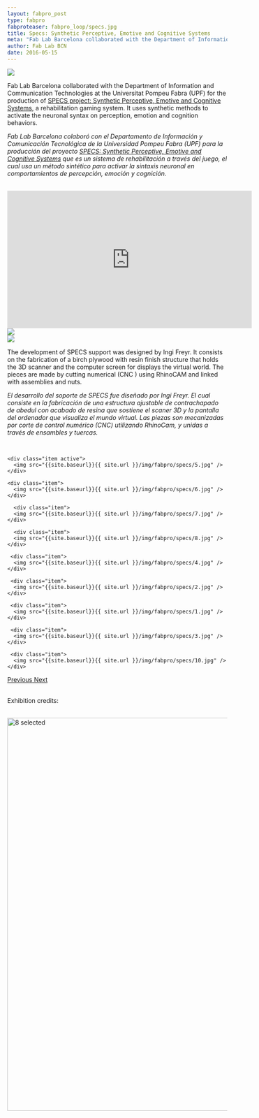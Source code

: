 ```yaml
---
layout: fabpro_post
type: fabpro
fabproteaser: fabpro_loop/specs.jpg
title: Specs: Synthetic Perceptive, Emotive and Cognitive Systems
meta: "Fab Lab Barcelona collaborated with the Department of Information and Communication Technologies at the Universitat Pompeu Fabra (UPF) for the production of SPECS project: Synthetic Perceptive, Emotive and Cognitive Systems, a rehabilitation gaming system."
author: Fab Lab BCN
date: 2016-05-15
---
```


<img src="{{site.baseurl}}{{ site.url }}/img/fabpro/specs/5.jpg" />
<br>

Fab Lab Barcelona collaborated with the Department of Information and Communication Technologies at the Universitat Pompeu Fabra (UPF) for the production of <a href="http://specs.upf.edu/">SPECS project: Synthetic Perceptive, Emotive and Cognitive Systems</a>, a rehabilitation gaming system. It uses synthetic methods to activate the neuronal syntax on perception, emotion and cognition behaviors.


<i>Fab Lab Barcelona colaboró con el Departamento de Información y Comunicación Tecnológica de la Universidad Pompeu Fabra (UPF) para la producción del proyecto <a href="http://specs.upf.edu/">SPECS: Synthetic Perceptive, Emotive and Cognitive Systems</a> que es un sistema de rehabilitación a través del juego, el cual usa un método sintético para activar la sintaxis neuronal en comportamientos de percepción, emoción y cognición.</i>


<br>
<iframe width="560" height="315" src="https://www.youtube.com/embed/HPsOqbAvK2Q" frameborder="0" allowfullscreen></iframe>

<img src="{{site.baseurl}}{{ site.url }}/img/fabpro/specs/6.jpg" />
<br>
<img src="{{site.baseurl}}{{ site.url }}/img/fabpro/specs/10.jpg" />

The development of SPECS support was designed by Ingi Freyr. It consists on the fabrication of a 
birch plywood with resin finish structure that holds the 3D scanner and the computer screen for displays the virtual world. The pieces are made by cutting numerical (CNC ) using RhinoCAM and linked with assemblies and nuts.

<i>El desarrollo del soporte de SPECS fue diseñado por Ingi Freyr. El cual consiste en la fabricación de una estructura ajustable de contrachapado de abedul con acabado de resina que sostiene el scaner 3D y la pantalla del ordenador que visualiza el mundo virtual. Las piezas son mecanizadas por corte de control numérico (CNC) utilizando RhinoCam, y unidas a través de ensambles y tuercas. </i>

<br>

<!----- Image Slider ----------------------------- Image Slider -------------->


<div id="carousel-example-generic" class="carousel slide" data-ride="carousel">

<!--------------- Wrapper for slides --------------->

<div class="carousel-inner" role="listbox">
   
    <div class="item active">
      <img src="{{site.baseurl}}{{ site.url }}/img/fabpro/specs/5.jpg" />
    </div>
    
    <div class="item">
      <img src="{{site.baseurl}}{{ site.url }}/img/fabpro/specs/6.jpg" />
    </div>
    
      <div class="item">
      <img src="{{site.baseurl}}{{ site.url }}/img/fabpro/specs/7.jpg" />
    </div>
    
      <div class="item">
      <img src="{{site.baseurl}}{{ site.url }}/img/fabpro/specs/8.jpg" />
    </div>
    
     <div class="item">
      <img src="{{site.baseurl}}{{ site.url }}/img/fabpro/specs/4.jpg" />
    </div>
    
     <div class="item">
      <img src="{{site.baseurl}}{{ site.url }}/img/fabpro/specs/2.jpg" />
    </div>
    
     <div class="item">
      <img src="{{site.baseurl}}{{ site.url }}/img/fabpro/specs/1.jpg" />
    </div>
    
     <div class="item">
      <img src="{{site.baseurl}}{{ site.url }}/img/fabpro/specs/3.jpg" />
    </div>
    
     <div class="item">
      <img src="{{site.baseurl}}{{ site.url }}/img/fabpro/specs/10.jpg" />
    </div>
    
     
</div> <!-- carousel inner -->

<!-------------------- Controls --------------------->

  <a class="left carousel-control" href="#carousel-example-generic" role="button" data-slide="prev">
    <span class="glyphicon glyphicon-chevron-left" aria-hidden="true"></span>
    <span class="sr-only">Previous</span>
  </a>
  <a class="right carousel-control" href="#carousel-example-generic" role="button" data-slide="next">
    <span class="glyphicon glyphicon-chevron-right" aria-hidden="true"></span>
    <span class="sr-only">Next</span>
  </a>
  
</div> <!-- carousel example generic -->

<!----- Image Slider ----------------------------- Image Slider -------------->




<br>

Exhibition credits:

<br>

<img src="http://old.fablabbcn.org/wp-content/uploads/2015/07/8-selected.jpg" alt="8 selected" width="900" />
